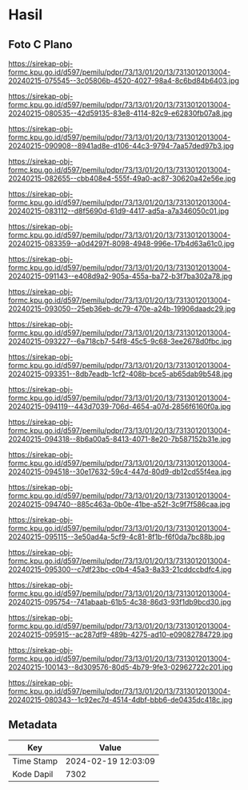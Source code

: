 # Hasil

## Foto C Plano

https://sirekap-obj-formc.kpu.go.id/d597/pemilu/pdpr/73/13/01/20/13/7313012013004-20240215-075545--3c05806b-4520-4027-98a4-8c6bd84b6403.jpg

https://sirekap-obj-formc.kpu.go.id/d597/pemilu/pdpr/73/13/01/20/13/7313012013004-20240215-080535--42d59135-83e8-4114-82c9-e62830fb07a8.jpg

https://sirekap-obj-formc.kpu.go.id/d597/pemilu/pdpr/73/13/01/20/13/7313012013004-20240215-090908--8941ad8e-d106-44c3-9794-7aa57ded97b3.jpg

https://sirekap-obj-formc.kpu.go.id/d597/pemilu/pdpr/73/13/01/20/13/7313012013004-20240215-082655--cbb408e4-555f-49a0-ac87-30620a42e56e.jpg

https://sirekap-obj-formc.kpu.go.id/d597/pemilu/pdpr/73/13/01/20/13/7313012013004-20240215-083112--d8f5690d-61d9-4417-ad5a-a7a346050c01.jpg

https://sirekap-obj-formc.kpu.go.id/d597/pemilu/pdpr/73/13/01/20/13/7313012013004-20240215-083359--a0d4297f-8098-4948-996e-17b4d63a61c0.jpg

https://sirekap-obj-formc.kpu.go.id/d597/pemilu/pdpr/73/13/01/20/13/7313012013004-20240215-091143--e408d9a2-905a-455a-ba72-b3f7ba302a78.jpg

https://sirekap-obj-formc.kpu.go.id/d597/pemilu/pdpr/73/13/01/20/13/7313012013004-20240215-093050--25eb36eb-dc79-470e-a24b-19906daadc29.jpg

https://sirekap-obj-formc.kpu.go.id/d597/pemilu/pdpr/73/13/01/20/13/7313012013004-20240215-093227--6a718cb7-54f8-45c5-9c68-3ee2678d0fbc.jpg

https://sirekap-obj-formc.kpu.go.id/d597/pemilu/pdpr/73/13/01/20/13/7313012013004-20240215-093351--8db7eadb-1cf2-408b-bce5-ab65dab9b548.jpg

https://sirekap-obj-formc.kpu.go.id/d597/pemilu/pdpr/73/13/01/20/13/7313012013004-20240215-094119--443d7039-706d-4654-a07d-2856f6160f0a.jpg

https://sirekap-obj-formc.kpu.go.id/d597/pemilu/pdpr/73/13/01/20/13/7313012013004-20240215-094318--8b6a00a5-8413-4071-8e20-7b587152b31e.jpg

https://sirekap-obj-formc.kpu.go.id/d597/pemilu/pdpr/73/13/01/20/13/7313012013004-20240215-094518--30e17632-59c4-447d-80d9-db12cd55f4ea.jpg

https://sirekap-obj-formc.kpu.go.id/d597/pemilu/pdpr/73/13/01/20/13/7313012013004-20240215-094740--885c463a-0b0e-41be-a52f-3c9f7f586caa.jpg

https://sirekap-obj-formc.kpu.go.id/d597/pemilu/pdpr/73/13/01/20/13/7313012013004-20240215-095115--3e50ad4a-5cf9-4c81-8f1b-f6f0da7bc88b.jpg

https://sirekap-obj-formc.kpu.go.id/d597/pemilu/pdpr/73/13/01/20/13/7313012013004-20240215-095300--c7df23bc-c0b4-45a3-8a33-21cddccbdfc4.jpg

https://sirekap-obj-formc.kpu.go.id/d597/pemilu/pdpr/73/13/01/20/13/7313012013004-20240215-095754--741abaab-61b5-4c38-86d3-93f1db9bcd30.jpg

https://sirekap-obj-formc.kpu.go.id/d597/pemilu/pdpr/73/13/01/20/13/7313012013004-20240215-095915--ac287df9-489b-4275-ad10-e09082784729.jpg

https://sirekap-obj-formc.kpu.go.id/d597/pemilu/pdpr/73/13/01/20/13/7313012013004-20240215-100143--8d309576-80d5-4b79-9fe3-02962722c201.jpg

https://sirekap-obj-formc.kpu.go.id/d597/pemilu/pdpr/73/13/01/20/13/7313012013004-20240215-080343--1c92ec7d-4514-4dbf-bbb6-de0435dc418c.jpg


## Metadata

| Key        | Value               |
| ---------- | ------------------- |
| Time Stamp | 2024-02-19 12:03:09 |
| Kode Dapil | 7302                |



